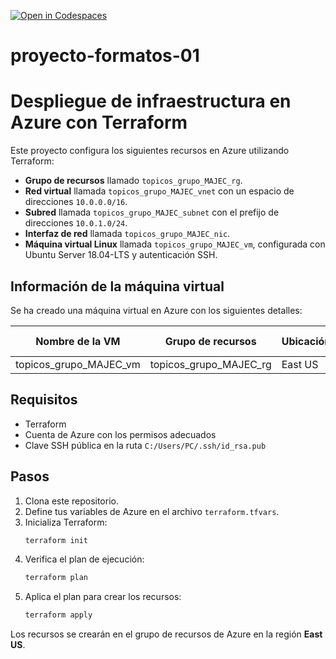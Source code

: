 [![Open in Codespaces](https://classroom.github.com/assets/launch-codespace-2972f46106e565e64193e422d61a12cf1da4916b45550586e14ef0a7c637dd04.svg)](https://classroom.github.com/open-in-codespaces?assignment_repo_id=15560313)
# proyecto-formatos-01
# Despliegue de infraestructura en Azure con Terraform

Este proyecto configura los siguientes recursos en Azure utilizando Terraform:

- **Grupo de recursos** llamado `topicos_grupo_MAJEC_rg`.
- **Red virtual** llamada `topicos_grupo_MAJEC_vnet` con un espacio de direcciones `10.0.0.0/16`.
- **Subred** llamada `topicos_grupo_MAJEC_subnet` con el prefijo de direcciones `10.0.1.0/24`.
- **Interfaz de red** llamada `topicos_grupo_MAJEC_nic`.
- **Máquina virtual Linux** llamada `topicos_grupo_MAJEC_vm`, configurada con Ubuntu Server 18.04-LTS y autenticación SSH.

## Información de la máquina virtual

Se ha creado una máquina virtual en Azure con los siguientes detalles:

| **Nombre de la VM**        | **Grupo de recursos**     | **Ubicación** | **Tamaño**        | **Disco del sistema operativo**  | **Dirección IP pública** |
|----------------------------|---------------------------|---------------|-------------------|---------------------------------|--------------------------|
| topicos_grupo_MAJEC_vm      | topicos_grupo_MAJEC_rg    | East US       | Standard_B1ls     | /subscriptions/.../osdisk       | 20.45.10.10              |

## Requisitos

- Terraform
- Cuenta de Azure con los permisos adecuados
- Clave SSH pública en la ruta `C:/Users/PC/.ssh/id_rsa.pub`

## Pasos

1. Clona este repositorio.
2. Define tus variables de Azure en el archivo `terraform.tfvars`.
3. Inicializa Terraform:
    ```bash
    terraform init
    ```
4. Verifica el plan de ejecución:
    ```bash
    terraform plan
    ```
5. Aplica el plan para crear los recursos:
    ```bash
    terraform apply
    ```
Los recursos se crearán en el grupo de recursos de Azure en la región **East US**.

